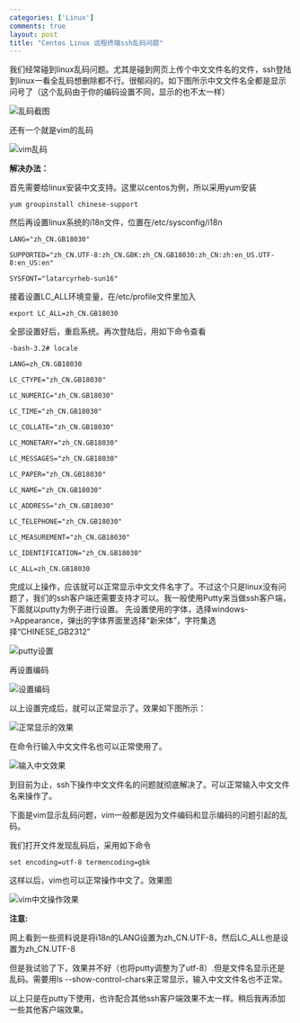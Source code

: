 ```yaml
--- 
categories: ['Linux']
comments: true
layout: post
title: "Centos Linux 远程终端ssh乱码问题"
---
```


我们经常碰到linux乱码问题。尤其是碰到网页上传个中文文件名的文件，ssh登陆到linux一看全乱码想删除都不行。很郁闷的。如下图所示中文文件名全都是显示问号了（这个乱码由于你的编码设置不同，显示的也不太一样）

![乱码截图](http://flic.kr/p/dYkYmM)

还有一个就是vim的乱码

![vim乱码](http://flic.kr/p/dYkZ3e)

**解决办法：**

首先需要给linux安装中文支持。这里以centos为例，所以采用yum安装

`yum groupinstall chinese-support`

然后再设置linux系统的i18n文件，位置在/etc/sysconfig/i18n

```
LANG="zh_CN.GB18030"

SUPPORTED="zh_CN.UTF-8:zh_CN.GBK:zh_CN.GB18030:zh_CN:zh:en_US.UTF-8:en_US:en"

SYSFONT="latarcyrheb-sun16"
```

接着设置LC_ALL环境变量，在/etc/profile文件里加入

`export LC_ALL=zh_CN.GB18030`

全部设置好后，重启系统。再次登陆后，用如下命令查看

```
-bash-3.2# locale

LANG=zh_CN.GB18030

LC_CTYPE="zh_CN.GB18030"

LC_NUMERIC="zh_CN.GB18030"

LC_TIME="zh_CN.GB18030"

LC_COLLATE="zh_CN.GB18030"

LC_MONETARY="zh_CN.GB18030"

LC_MESSAGES="zh_CN.GB18030"

LC_PAPER="zh_CN.GB18030"

LC_NAME="zh_CN.GB18030"

LC_ADDRESS="zh_CN.GB18030"

LC_TELEPHONE="zh_CN.GB18030"

LC_MEASUREMENT="zh_CN.GB18030"

LC_IDENTIFICATION="zh_CN.GB18030"

LC_ALL=zh_CN.GB18030
```

完成以上操作，应该就可以正常显示中文文件名字了。不过这个只是linux没有问题了，我们的ssh客户端还需要支持才可以。我一般使用Putty来当做ssh客户端，下面就以putty为例子进行设置。
先设置使用的字体，选择windows->Appearance，弹出的字体界面里选择“新宋体”，字符集选择“CHINESE_GB2312”

![putty设置](http://flic.kr/p/dYm1f8)

再设置编码

![设置编码](http://flic.kr/p/dYm1ZX)

以上设置完成后，就可以正常显示了。效果如下图所示：

![正常显示的效果](http://flic.kr/p/dYrJmG)

在命令行输入中文文件名也可以正常使用了。

![输入中文效果](http://flic.kr/p/dYrK9s)

到目前为止，ssh下操作中文文件名的问题就彻底解决了。可以正常输入中文文件名来操作了。

 
下面是vim显示乱码问题，vim一般都是因为文件编码和显示编码的问题引起的乱码。

我们打开文件发现乱码后，采用如下命令

`set encoding=utf-8 termencoding=gbk`

这样以后，vim也可以正常操作中文了。效果图

![vim中文操作效果](http://flic.kr/p/dYrLjU)


**注意:**

网上看到一些资料说是将i18n的LANG设置为zh_CN.UTF-8，然后LC_ALL也是设置为zh_CN.UTF-8

但是我试验了下，效果并不好（也将putty调整为了utf-8）.但是文件名显示还是乱码。需要用ls --show-control-chars来正常显示，输入中文文件名也不正常。

以上只是在putty下使用，也许配合其他ssh客户端效果不太一样。稍后我再添加一些其他客户端效果。


